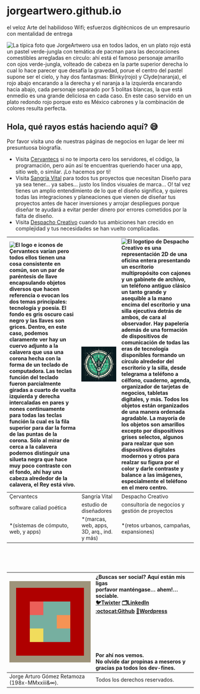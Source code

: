# jorgeartwero.github.io
el veloz Arte del habilidoso Wifi; esfuerzos digitécnicos de un empresaurio con mentalidad de entrega

![La típica foto que JorgeArtwero usa en todos lados, en un plato rojo está un pastel verde-jungla con temática de pacman para las decoraciones comestibles arregladas en círculo\: ahí está el famoso personaje amarillo con ojos verde-jungla, volteado de cabeza en la parte superior derecha lo cual lo hace parecer que desafía la gravedad, porue el centro del pastel supone ser el cielo, y hay dos fantasmas\: Blinky\(rojo\) y Clyde\(naranja\), el rojo abajo encarando a la derecha y el naranja a la izquierda encarando hacia abajo, cada personaje separado por 5 bolitas blancas, la que está enmedio es una grande deliciosa en cada caso. En este caso servido en un plato redondo rojo porque esto es México cabrones y la combinación de colores resulta perfecta. ](https://raw.githubusercontent.com/jorgeartwero/jorgeartwero.github.io/main/bienes/imagenes/jorgeartwero-pastel_pacman-estrecho-volteado_arra-cuadro_1794px.png)

## Hola, qué rayos estás haciendo aquí? :sweat_smile:

Por favor visita uno de nuestras páginas de negocios en lugar de leer mi presuntuosa biografía.

- Visita [Çervantecs](https://cervantecs.github.io) si no te importa cero los servidores, el código, la programación, pero aún así te encuentras queriendo hacer una app, sitio web, o similar. ¡Lo hacemos por ti!
- Visita [Sangría Vital](https://sangriavital.github.io) para todos tus proyectos que necesitan Diseño para ya sea tener… ya sabes… justo los lindos visuales de marca… O! tal vez tienes un amplio entendimiento de lo que el diseño significa, y quieres todas las integraciones y planeaciones que vienen de diseñar tus proyectos antes de hacer inversiones y arrojar despliegues porque diseñar te ayudará a evitar perder dinero por errores cometidos por la falta de diseño.
- Visita [Despacho Creativo](https://despachcreativo.github.io) cuando tus ambiciones han crecido en complejidad y tus necesidades se han vuelto complicadas.

| ![El logo e iconos de Çervantecs varían pero todos ellos tienen una cosa consistente en común, son un par de paréntesis de llave encapsulando objetos diversos que hacen referencia o evocan los dos temas principales\: tecnología y poesía. El fondo es gris oscuro casi negro y las llaves son grices. Dentro, en este caso, podemos claramente ver hay un cuervo adjunto a la calavera que usa una corona hecha con la forma de un teclado de computadora. Las teclas función del teclado fueron parcialmente giradas a cuarto de vuelta izquierda y derecha intercaladas en pares y nones continuamente para todas las teclas función la cual es la fila superior para dar la forma de las puntas de la corona. Sólo al mirar de cerca a la calavera podemos distinguir una silueta negra que hace muy poco contraste con el fondo, ahí hay una cabeza alrededor de la calavera, el Rey está vivo.](https://raw.githubusercontent.com/Cervantecs/cervantecs.github.io/main/bienes/imagenes/cervantecs-logo-don_quijote_molinos_corona_dorada_teclado_sancho_panza_tecnologia_programacion_apps_aplicaciones_web_computo-square-1032px.png) | ![El logo de Sangría Vital\: es un compás geometrico abierto hacia arriba dando la forma de una letra V, está enmarcado por un círculo de color verde, fondo con marcas blancas y líneas que simulan el aspecto de un tapete de corte para diseñadores, artesanos y manualidades, también alude a relojes que marcan el tiempo.](https://raw.githubusercontent.com/SangriaVital/sangriavital.github.io/main/bienes/imagenes/sangria_vital-sangriavital-logo_filoso-estudio_diseno_disenadores_graficos_marcas_web_app_3D_arquitectura_ingenieria_industrial-verde-1024px.jpg) | ![El logotipo de Despacho Creativo es una representación 2D de una oficina entera presentando un escritorio multipropósito con cajones y un gabinete de archivo, un teléfono antiguo clásico un tanto grande y asequible a la mano encima del escritorio y una silla ejecutiva detrás de ambos, de cara al observador. Hay papelería además de una formación de dispositivos de comunicación de todas las eras de tecnología disponibles formando un círculo alrededor del escritorio y la silla, desde telegrama a teléfono a célfono, cuaderno, agenda, organizador de tarjetas de negocios, tabletas digitales, y más. Todos los objetos están organizados de una manera ordenada agradable. La mayoría de los objetos son amarillos excepto por dispositivos grises selectos, algunos para realzar que son dispositivos digitales modernos y otros para realzar su figura por el color y darle contraste y balance a las imágenes, especialmente el teléfono en el mero centro.](https://raw.githubusercontent.com/creativdispatch/creativdispatch.github.io/main/assets/images/creative_dispatch-creativdispatch-logo-business_consultancy_project_management-solutions_recruit_personnel.png) |
| :--- | :--- | :--- |
| Çervantecs | Sangría Vital | Despacho Creativo |
| software caliad poética | estudio de diseñadores | consultoría de negocios y gestión de proyectos |
| \*\(sístemas de cómputo, web, y apps) | \*\(marcas, web, apps, 3D, arq., ind. y más) | \*\(retos urbanos, campañas, expansiones) |

<br/>
<br/>
<br/>

| ![Ilustración cuadriculada abstracta de la típica foto del pastel pacman de JorgeArtwero, con marco rojo representando el plato. Margen y proporciones de cuadros hechas a propósito específicamente para empatar las imágenes aleatorias auto-generadas de Github asignadas a cualquier usuario y organización como un regalo para perfil_id.](https://raw.githubusercontent.com/jorgeartwero/jorgeartwero.github.io/main/bienes/imagenes/jorgeartwero-pastel_pacman-icono_abstracto-400px.png) | ¿Buscas ser social? Aquí están mis ligas<br/>porfavor manténgase… ahem!… sociable.<br/>[:bird:Twixter](https://twitter.com/JorgeArtwero) [:card_index_dividers:LinkedIn](https://linkedin.com/in/jorgeartware/?locale=es_ES)<br/> [:octocat:Github](https://github.com/jorgeartwero) [:scroll:Wordpress](https://jorgeartwero.wordpress.com)<br/><br/><br/><br/><br/><br/><br/>Por ahí nos vemos.<br/>No olvide dar propinas a meseros y gracias pa todos los dev-fines.|
| :--- | :--- |
| Jorge Arturo Gómez Retamoza (198x-MMxxiii&∞). | Todos los derechos reservados. |

